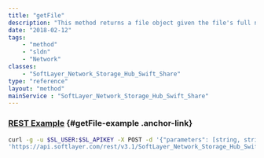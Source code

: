 ```yaml
---
title: "getFile"
description: "This method returns a file object given the file's full name. "
date: "2018-02-12"
tags:
    - "method"
    - "sldn"
    - "Network"
classes:
    - "SoftLayer_Network_Storage_Hub_Swift_Share"
type: "reference"
layout: "method"
mainService : "SoftLayer_Network_Storage_Hub_Swift_Share"
---
```


### [REST Example](#getFile-example) <a href="/article/rest/"><i class="fas fa-question"></i></a> {#getFile-example .anchor-link} 
```bash
curl -g -u $SL_USER:$SL_APIKEY -X POST -d '{"parameters": [string, string]}' \
'https://api.softlayer.com/rest/v3.1/SoftLayer_Network_Storage_Hub_Swift_Share/getFile'
```
